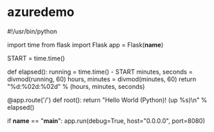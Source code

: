 # azuredemo
#!/usr/bin/python

import time
from flask import Flask
app = Flask(__name__)

START = time.time()

def elapsed():
    running = time.time() - START
    minutes, seconds = divmod(running, 60)
    hours, minutes = divmod(minutes, 60)
    return "%d:%02d:%02d" % (hours, minutes, seconds)

@app.route('/')
def root():
    return "Hello World (Python)! (up %s)\n" % elapsed()

if __name__ == "__main__":
    app.run(debug=True, host="0.0.0.0", port=8080)
